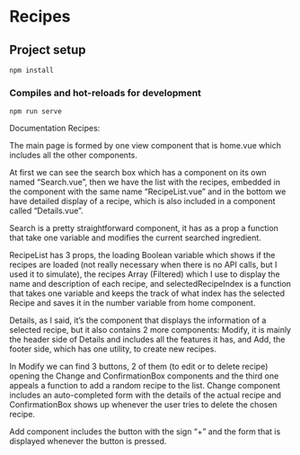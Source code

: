 # Recipes

## Project setup
```
npm install
```

### Compiles and hot-reloads for development
```
npm run serve
```
Documentation Recipes:

The main page is formed by one view component that is home.vue which includes all the other components.

At first we can see the search box which has a component on its own named “Search.vue”, then we have the list with the recipes, embedded in the component with the same name “RecipeList.vue”  and in the bottom we have detailed display of a recipe, which is also included in a component called “Details.vue”.

Search is a pretty straightforward component, it has as a prop a function that take one variable and modifies the current searched ingredient.

RecipeList has 3 props, the loading Boolean variable which shows if the recipes are loaded (not really necessary when there is no API calls, but I used it to simulate), the recipes Array (Filtered) which I use to display the name and description of each recipe, and selectedRecipeIndex is a function that takes one variable and keeps the track of what index has the selected Recipe and saves it in the number variable from home component.

Details, as I said, it’s the component that displays the information of a selected recipe, but it also contains 2 more components: Modify, it is mainly the header side of Details and includes all the features it has, and Add, the footer side, which has one utility, to create new recipes.

In Modify we can find 3 buttons, 2 of them (to edit or to delete recipe) opening the Change and ConfirmationBox components and the third one appeals a function to add a random recipe to the list. Change component includes an auto-completed  form with the details of the actual recipe and ConfirmationBox shows up whenever the user tries to delete the chosen recipe. 

Add component includes the button with the sign “+” and the form that is displayed whenever the button is pressed.

